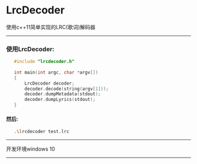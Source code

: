 ﻿# LrcDecoder

  使用c++11简单实现的LRC(歌词)解码器

------

### 使用LrcDecoder:

 ```c++
    #include "lrcdecoder.h"
    
    int main(int argc, char *argv[])
    {
        LrcDecoder decoder;
        decoder.decode(string(argv[1]));
        decoder.dumpMetadata(stdout);
        decoder.dumpLyrics(stdout);
    }
 ```
#### 然后:
 ```sh
    .\lrcdecoder test.lrc
 ```
------

  开发环境windows 10

------